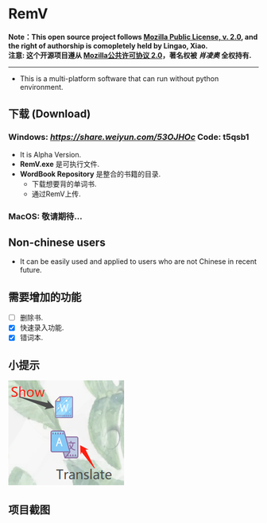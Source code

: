# RemV
**Note：This open source project follows [Mozilla Public License, v. 2.0](LICENSE), and the right of authorship is comopletely held by Lingao, Xiao.**  
**注意: 这个开源项目遵从 [Mozilla公共许可协议 2.0](Mozilla公开许可协议_2.0)，著名权被 *肖凌奥* 全权持有.**
***
- This is a multi-platform software that can run without python environment.
## 下载 (Download)
### Windows: *https://share.weiyun.com/53OJHOc* Code: t5qsb1
  - It is Alpha Version.
  - **RemV.exe** 是可执行文件.
  - **WordBook Repository** 是整合的书籍的目录.
    - 下载想要背的单词书.  
    - 通过RemV上传.
### MacOS: 敬请期待...
## Non-chinese users
- It can be easily used and applied to users who are not Chinese in recent future. 
## 需要增加的功能
- [ ] 删除书.
- [X] 快速录入功能.
- [X] 错词本.
## 小提示
![image](image/tip_1.jpg)
## 项目截图
